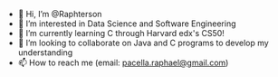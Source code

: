 - 👋 Hi, I’m @Raphterson
- 👀 I’m interested in Data Science and Software Engineering
- 🌱 I’m currently learning C through Harvard edx's CS50!
- 💞️ I’m looking to collaborate on Java and C programs to develop my understanding
- 📫 How to reach me (email: pacella.raphael@gmail.com)

<!---
Raphterson/Raphterson is a ✨ special ✨ repository because its `README.md` (this file) appears on your GitHub profile.
You can click the Preview link to take a look at your changes.
--->
